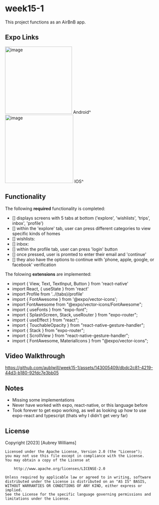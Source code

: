 # week15-1
This project functions as an AirBnB app.

## Expo Links
<img width="220" alt="image" src="https://github.com/aublwill/week15-1/assets/143005409/34158fce-3b98-4d5f-896c-bda432c5f03f">
Android^
<img width="224" alt="image" src="https://github.com/aublwill/week15-1/assets/143005409/cef38419-4469-4f04-878b-abcd6913e8a2">
IOS^

## Functionality 
The following **required** functionality is completed:
* [] displays screens with 5 tabs at bottom ('explore', 'wishlists', 'trips', inbox', 'profile')
* [] within the 'explore' tab, user can press different categories to view specific kinds of homes
* [] wishlists:
* [] inbox:
* [] within the profile tab, user can press 'login' button
* [] once pressed, user is promted to enter their email and 'continue'
* [] they also have the options to continue with 'phone, apple, google, or facebook' verification 

The folowing **extensions** are implemented:

* import { View, Text, TextInput, Button } from 'react-native'
* import React, { useState } from 'react'
* import Profile from '../(tabs)/profile'
* import { FontAwesome } from '@expo/vector-icons';
* import FontAwesome from "@expo/vector-icons/FontAwesome";
* import { useFonts } from "expo-font";
* import { SplashScreen, Stack, useRouter } from "expo-router";
* import { useEffect } from "react";
* import { TouchableOpacity } from "react-native-gesture-handler";
* import { Stack } from "expo-router";
* import { ScrollView } from "react-native-gesture-handler";
* import { FontAwesome, MaterialIcons } from "@expo/vector-icons";
  
## Video Walkthrough 




https://github.com/aublwill/week15-1/assets/143005409/dbdc2c81-4219-44d3-b180-92fdc7e3bb05




## Notes
* Missing some implementations
* Never have worked with expo, react-native, or this language before
* Took forever to get expo working, as well as looking up how to use expo-react and typescript (thats why I didn't get very far)

## License
Copyright [2023] [Aubrey Williams]

    Licensed under the Apache License, Version 2.0 (the "License");
    you may not use this file except in compliance with the License.
    You may obtain a copy of the License at

        http://www.apache.org/licenses/LICENSE-2.0

    Unless required by applicable law or agreed to in writing, software
    distributed under the License is distributed on an "AS IS" BASIS,
    WITHOUT WARRANTIES OR CONDITIONS OF ANY KIND, either express or implied.
    See the License for the specific language governing permissions and
    limitations under the License.
